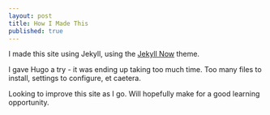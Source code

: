```yaml
---
layout: post
title: How I Made This
published: true
---
```


I made this site using Jekyll, using the [Jekyll Now](https://github.com/barryclark/jekyll-now) theme.

I gave Hugo a try - it was ending up taking too much time. Too many files to install, settings to configure, et caetera.

Looking to improve this site as I go. Will hopefully make for a good learning opportunity.
